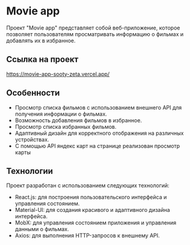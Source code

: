 # Movie app

Проект "Movie app" представляет собой веб-приложение, которое позволяет пользователям просматривать информацию о фильмах и добавлять их в избранное.

## Ссылка на проект

https://movie-app-sooty-zeta.vercel.app/

## Особенности

- Просмотр списка фильмов с использованием внешнего API для получения информации о фильмах.
- Возможность добавления фильмов в избранное.
- Просмотр списка избранных фильмов.
- Адаптивный дизайн для корректного отображения на различных устройствах.
- С помощью API яндекс карт на странице реализован просмотр карты

## Технологии

Проект разработан с использованием следующих технологий:

- React.js: для построения пользовательского интерфейса и управления состоянием.
- Material-UI: для создания красивого и адаптивного дизайна интерфейса.
- MobX: для управления состоянием приложения и управления данными о фильмах.
- Axios: для выполнения HTTP-запросов к внешнему API.

